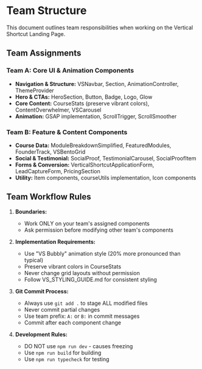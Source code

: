 # Team Structure

This document outlines team responsibilities when working on the Vertical Shortcut Landing Page.

## Team Assignments

### Team A: Core UI & Animation Components
- **Navigation & Structure:** VSNavbar, Section, AnimationController, ThemeProvider
- **Hero & CTAs:** HeroSection, Button, Badge, Logo, Glow 
- **Core Content:** CourseStats (preserve vibrant colors), ContentOverwhelmer, VSCarousel
- **Animation:** GSAP implementation, ScrollTrigger, ScrollSmoother

### Team B: Feature & Content Components
- **Course Data:** ModuleBreakdownSimplified, FeaturedModules, FounderTrack, VSBentoGrid
- **Social & Testimonial:** SocialProof, TestimonialCarousel, SocialProofItem
- **Forms & Conversion:** VerticalShortcutApplicationForm, LeadCaptureForm, PricingSection
- **Utility:** Item components, courseUtils implementation, Icon components

## Team Workflow Rules

1. **Boundaries:**
   - Work ONLY on your team's assigned components
   - Ask permission before modifying other team's components

2. **Implementation Requirements:**
   - Use "VS Bubbly" animation style (20% more pronounced than typical)
   - Preserve vibrant colors in CourseStats
   - Never change grid layouts without permission
   - Follow VS_STYLING_GUIDE.md for consistent styling

3. **Git Commit Process:**
   - Always use `git add .` to stage ALL modified files
   - Never commit partial changes
   - Use team prefix: `A:` or `B:` in commit messages 
   - Commit after each component change

4. **Development Rules:**
   - DO NOT use `npm run dev` - causes freezing
   - Use `npm run build` for building
   - Use `npm run typecheck` for testing